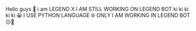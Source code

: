 Hello guys 🙂 i am LEGEND X 
I AM STILL WORKING ON LEGEND BOT ki ki ki ki ki 😀
I USE PYTHON LANGUAGE 🌐
ONLY I AM WORKING IN LEGEND BOT😔🌟
